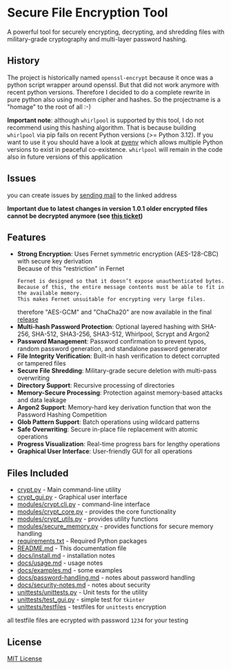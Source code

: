 # Secure File Encryption Tool
A powerful tool for securely encrypting, decrypting, and shredding files with military-grade cryptography and multi-layer password hashing.
## History
The project is historically named `openssl-encrypt` because it once was a python script wrapper around openssl. But that did not work anymore with recent python versions.
Therefore I decided to do a complete rewrite in pure python also using modern cipher and hashes. So the projectname is a "homage" to the root of all :-)

**Important note**: although `whirlpool` is supported by this tool, I do not recommend using this hashing algorithm. That is because building `whirlpool` via pip fails on recent Python versions (>= Python 3.12). If you want to use it you should have a look at [pyenv](https://github.com/pyenv/pyenv) which allows multiple Python versions to exist in peaceful co-existence. `whirlpool` will remain in the code also in future versions of this application
## Issues
you can create issues by [sending mail](mailto:issue+world-openssl-encrypt-2-issue-+gitlab@rm-rf.ch) to the linked address

**Important due to latest changes in version 1.0.1 older encrypted files cannot be decrypted anymore (see [this ticket](https://gitlab.rm-rf.ch/world/openssl_encrypt/-/issues/10))**
## Features
- **Strong Encryption**: Uses Fernet symmetric encryption (AES-128-CBC) with secure key derivation \
  Because of this "restriction" in Fernet
  ```
  Fernet is designed so that it doesn’t expose unauthenticated bytes. 
  Because of this, the entire message contents must be able to fit in the available memory. 
  This makes Fernet unsuitable for encrypting very large files.
  ```
  therefore "AES-GCM" and "ChaCha20" are now available in the final [release](https://gitlab.rm-rf.ch/world/openssl_encrypt/-/tree/v1.0)
- **Multi-hash Password Protection**: Optional layered hashing with SHA-256, SHA-512, SHA3-256, SHA3-512, Whirlpool, Scrypt and Argon2
- **Password Management**: Password confirmation to prevent typos, random password generation, and standalone password generator
- **File Integrity Verification**: Built-in hash verification to detect corrupted or tampered files
- **Secure File Shredding**: Military-grade secure deletion with multi-pass overwriting
- **Directory Support**: Recursive processing of directories
- **Memory-Secure Processing**: Protection against memory-based attacks and data leakage
- **Argon2 Support**: Memory-hard key derivation function that won the Password Hashing Competition
- **Glob Pattern Support**: Batch operations using wildcard patterns
- **Safe Overwriting**: Secure in-place file replacement with atomic operations
- **Progress Visualization**: Real-time progress bars for lengthy operations
- **Graphical User Interface**: User-friendly GUI for all operations
## Files Included
- [crypt.py](https://gitlab.rm-rf.ch/world/openssl_encrypt/-/tree/main/openssl_encrypt/crypt.py) - Main command-line utility
- [crypt_gui.py](https://gitlab.rm-rf.ch/world/openssl_encrypt/-/tree/main/openssl_encrypt/crypt_gui.py) - Graphical user interface
- [modules/crypt.cli.py](https://gitlab.rm-rf.ch/world/openssl_encrypt/-/tree/main/openssl_encrypt/modules/crypt.cli.py) - command-line interface
- [modules/crypt_core.py](https://gitlab.rm-rf.ch/world/openssl_encrypt/-/tree/main/openssl_encrypt/modules/crypt_core.py) - provides the core functionality
- [modules/crypt_utils.py](https://gitlab.rm-rf.ch/world/openssl_encrypt/-/tree/main/openssl_encrypt/modules/crypt_utils.py) - provides utility functions
- [modules/secure_memory.py](https://gitlab.rm-rf.ch/world/openssl_encrypt/-/tree/main/openssl_encrypt/modules/secure_memory.py) - provides functions for secure memory handling
- [requirements.txt](https://gitlab.rm-rf.ch/world/openssl_encrypt/-/tree/main/openssl_encrypt/requirements.txt) - Required Python packages
- [README.md](https://gitlab.rm-rf.ch/world/openssl_encrypt/-/tree/main/openssl_encrypt/README.md) - This documentation file
- [docs/install.md](https://gitlab.rm-rf.ch/world/openssl_encrypt/-/tree/main/openssl_encrypt/docs/install.md) - installation notes
- [docs/usage.md](https://gitlab.rm-rf.ch/world/openssl_encrypt/-/tree/main/openssl_encrypt/docs/usage.md) - usage notes
- [docs/examples.md](https://gitlab.rm-rf.ch/world/openssl_encrypt/-/tree/main/openssl_encrypt/docs/examples.md) - some examples
- [docs/password-handling.md](https://gitlab.rm-rf.ch/world/openssl_encrypt/-/tree/main/openssl_encrypt/docs/password-handling.md) - notes about password handling
- [docs/security-notes.md](https://gitlab.rm-rf.ch/world/openssl_encrypt/-/tree/main/openssl_encrypt/docs/security-notes.md) - notes about security
- [unittests/unittests.py](https://gitlab.rm-rf.ch/world/openssl_encrypt/-/tree/main/openssl_encrypt/unittests/unittests.py) - Unit tests for the utility
- [unittests/test_gui.py](https://gitlab.rm-rf.ch/world/openssl_encrypt/-/tree/main/openssl_encrypt/unittests/test_gui.py) - simple test for `tkinter`
- [unittests/testfiles](https://gitlab.rm-rf.ch/world/openssl_encrypt/-/tree/main/openssl_encrypt/unittests/testfiles) - testfiles for `unittests` encryption

all testfile files are ecrypted with password `1234` for your testing
## License

[MIT License](LICENSE)

